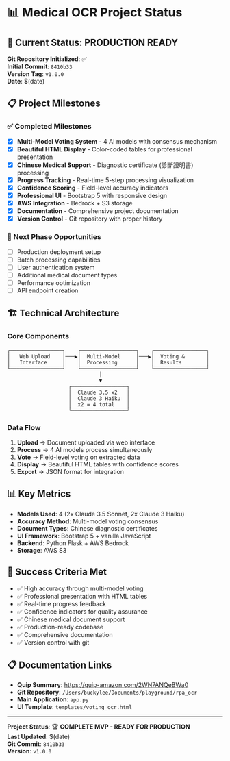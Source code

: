 # 📊 Medical OCR Project Status

## 🎯 Current Status: **PRODUCTION READY**

**Git Repository Initialized**: ✅  
**Initial Commit**: `8410b33`  
**Version Tag**: `v1.0.0`  
**Date**: $(date)

## 📋 Project Milestones

### ✅ Completed Milestones
- [x] **Multi-Model Voting System** - 4 AI models with consensus mechanism
- [x] **Beautiful HTML Display** - Color-coded tables for professional presentation
- [x] **Chinese Medical Support** - Diagnostic certificate (診斷證明書) processing
- [x] **Progress Tracking** - Real-time 5-step processing visualization
- [x] **Confidence Scoring** - Field-level accuracy indicators
- [x] **Professional UI** - Bootstrap 5 with responsive design
- [x] **AWS Integration** - Bedrock + S3 storage
- [x] **Documentation** - Comprehensive project documentation
- [x] **Version Control** - Git repository with proper history

### 🔄 Next Phase Opportunities
- [ ] Production deployment setup
- [ ] Batch processing capabilities
- [ ] User authentication system
- [ ] Additional medical document types
- [ ] Performance optimization
- [ ] API endpoint creation

## 🏗️ Technical Architecture

### Core Components
```
┌─────────────────┐    ┌──────────────────┐    ┌─────────────────┐
│   Web Upload    │───▶│  Multi-Model     │───▶│  Voting &       │
│   Interface     │    │  Processing      │    │  Results        │
└─────────────────┘    └──────────────────┘    └─────────────────┘
                              │
                              ▼
                    ┌──────────────────┐
                    │  Claude 3.5 x2   │
                    │  Claude 3 Haiku  │
                    │  x2 = 4 total    │
                    └──────────────────┘
```

### Data Flow
1. **Upload** → Document uploaded via web interface
2. **Process** → 4 AI models process simultaneously  
3. **Vote** → Field-level voting on extracted data
4. **Display** → Beautiful HTML tables with confidence scores
5. **Export** → JSON format for integration

## 📊 Key Metrics
- **Models Used**: 4 (2x Claude 3.5 Sonnet, 2x Claude 3 Haiku)
- **Accuracy Method**: Multi-model voting consensus
- **Document Types**: Chinese diagnostic certificates
- **UI Framework**: Bootstrap 5 + vanilla JavaScript
- **Backend**: Python Flask + AWS Bedrock
- **Storage**: AWS S3

## 🎯 Success Criteria Met
- ✅ High accuracy through multi-model voting
- ✅ Professional presentation with HTML tables
- ✅ Real-time progress feedback
- ✅ Confidence indicators for quality assurance
- ✅ Chinese medical document support
- ✅ Production-ready codebase
- ✅ Comprehensive documentation
- ✅ Version control with git

## 📋 Documentation Links
- **Quip Summary**: https://quip-amazon.com/2WN7ANQeBWa0
- **Git Repository**: `/Users/buckylee/Documents/playground/rpa_ocr`
- **Main Application**: `app.py`
- **UI Template**: `templates/voting_ocr.html`

---
**Project Status**: 🏆 **COMPLETE MVP - READY FOR PRODUCTION**  
**Last Updated**: $(date)  
**Git Commit**: `8410b33`  
**Version**: `v1.0.0`

